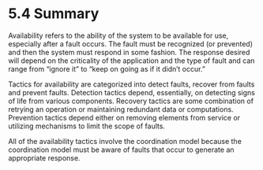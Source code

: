 5.4 Summary
===

Availability refers to the ability of the system to be available for use, especially after a fault occurs. The fault must be recognized (or prevented) and then the system must respond in some fashion. The response desired will depend on the criticality of the application and the type of fault and can range from “ignore it” to “keep on going as if it didn’t occur.”

Tactics for availability are categorized into detect faults, recover from faults and prevent faults. Detection tactics depend, essentially, on detecting signs of life from various components. Recovery tactics are some combination of retrying an operation or maintaining redundant data or computations. Prevention tactics depend either on removing elements from service or utilizing mechanisms to limit the scope of faults.

All of the availability tactics involve the coordination model because the coordination model must be aware of faults that occur to generate an appropriate response.